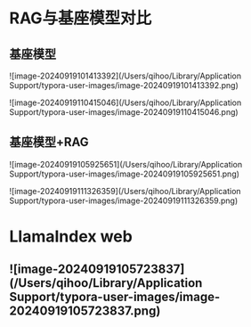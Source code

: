 # RAG与基座模型对比

## 基座模型

![image-20240919101413392](/Users/qihoo/Library/Application Support/typora-user-images/image-20240919101413392.png)

![image-20240919110415046](/Users/qihoo/Library/Application Support/typora-user-images/image-20240919110415046.png)

## 基座模型+RAG

![image-20240919105925651](/Users/qihoo/Library/Application Support/typora-user-images/image-20240919105925651.png)

![image-20240919111326359](/Users/qihoo/Library/Application Support/typora-user-images/image-20240919111326359.png)

# LlamaIndex web

## ![image-20240919105723837](/Users/qihoo/Library/Application Support/typora-user-images/image-20240919105723837.png)